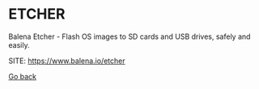# ETCHER

 Balena Etcher - Flash OS images to SD cards and USB drives, safely and easily.
 
 SITE: https://www.balena.io/etcher

 [Go back](https://portable-linux-apps.github.io/apps.html)

